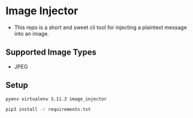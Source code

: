 # Image Injector
* This repo is a short and sweet cli tool for injecting a plaintext message into an image.

## Supported Image Types
* JPEG

## Setup
```bash
pyenv virtualenv 3.11.3 image_injector

pip3 install -r requirements.txt
```
